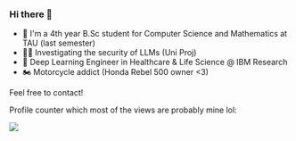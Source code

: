 ### Hi there 👋

- 🎒 I'm a 4th year B.Sc student for Computer Science and Mathematics at TAU (last semester)
- 👨‍🏭 Investigating the security of LLMs (Uni Proj)
- 🔭 Deep Learning Engineer in Healthcare & Life Science @ IBM Research
- 🏍️ Motorcycle addict (Honda Rebel 500 owner <3)

Feel free to contact!

Profile counter which most of the views are probably mine lol:

![](https://komarev.com/ghpvc/?username=sagipolaczek)
<!--
**SagiPolaczek/SagiPolaczek** is a ✨ _special_ ✨ repository because its `README.md` (this file) appears on your GitHub profile.

Here are some ideas to get you started:

- 🔭 I’m currently working on ...
- 🌱 I’m currently learning ...
- 👯 I’m looking to collaborate on ...
- 🤔 I’m looking for help with ...
- 💬 Ask me about ...
- 📫 How to reach me: ...
- 😄 Pronouns: ...
- ⚡ Fun fact: ...
-->
